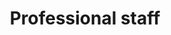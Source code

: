---
templateKey: professionals-page
language: es
title: Professional staff
redirects: /profesionales/
hero:
  display: true
  type: default
  image: /img/hero-professional-staff.jpg
  parallax: false
  title: >
    <span class="dark" class="dark">Professional staff</span>
  indicator: false
  halfSize: true
heading:
  display: true
  classname:  section-reasons
  title: ¡Máxima Capacitación y Experiencia!
  content: >
    <p class="dv-subtitle text-center">Un reconocido equipo de Odontólogos Especialistas con amplia formación académica de cuarto nivel, larga trayectoria asistencial y sólido liderazgo en la profesión; plenamente identificado con la excelencia y óptima calidad de servicio.</p>
subTitle:
  text: >
    <h1 class="roboto dark">Personal de Clínica, Laboratorio y Administración</h1>
asides:
  display: true
  sections:
    - align: right
      title: >
        <h3 style="font-weight:300;font-family:Roboto">Dr. José Miguel Gómez Díez</h3>
        <h5 style="font-family:Bebas;background:#333;color:#fff">ORTODONCIA - ORTOPEDIA DENTOFACIAL</h5>
      content: >
        <ul>
          <li><strong>Odontólogo</strong>&nbsp;<em>(Universidad Central de Venezuela, 1996).</em></li>
          <li><strong>Maestría en Ortodoncia</strong>&nbsp;<em>(Universidad Autónoma de Tamaulipas, México, 2003).</em></li>
          <li>Fellowship in Clinical Orthodontics.</li>
          <li>Especialización en Técnica de Arco Recto&nbsp;<em>(Straigth Wire System).</em></li>
          <li>Entrenamiento avanzado en Oclusión y Disfunción Cráneomandibular.</li>
          <li>Numerosas estancias de formación académica en España, México y USA.</li>
          <li>Dedicación exclusiva a la Especialidad de Ortodoncia y Ortopedia Dentofacial.</li>
          <li>Miembro del Colegio de Odontólogos de Venezuela.</li>
          <li>Miembro del Colegio de Odontólogos Metropolitano.</li>
          <li>Miembro del Colegio de Odontólogos del Estado Miranda.</li>
        </ul>
      image: /img/professionals-dr-jose-miguel-gomez-diez.png
      footer:
        display: true
        image:
          src: /img/professionals-dr-jose-miguel-gomez-diez-studies.jpg
          display: true
        button:
          text: ''
          to: ''
          display: true
sections:
  display: false
  sections:  
  - type: 1
    titleimage: /img/icon-clinic-chair.jpg
    contentimage: /img/sections-facilities.jpg 
    titlecontent: In the clinic…
    content: >
      <p class="light-font">
        The DENTAL VIP clinic has been conceived and designed so that the
          patient feels immersed in a cozy atmosphere and enjoys&nbsp;
          <strong>a relaxed, calm and maximum comfort climate,</strong> from the
          moment he is received and throughout his visit.&nbsp;
          <strong>
            We have modern and comfortable facilities, the best cutting-edge
            technology, the most advanced equipments and a recognized group of
            high-level Specialist Dentists.&nbsp;
          </strong>
          This allows us to offer a new concept in Dentistry:
          <em>&nbsp;modern, integral and specialized.</em>
      </p>
      <p class="light-font">
         A privileged location with easy access, the availability of structural
          parking into the building and the permanent presence of a large
          private security staff are also an essential part of our conception of
          service, of our intention to make your overall experience something
          positive and our great effort&nbsp;
          <strong>
            to make your visit calendar as comfortable, expeditious and safe as
            possible.
          </strong>
      </p>
  - type: 2
    titleimage: /img/icon-teeth-implants.jpg
    contentimage: /img/sections-treatment.jpg
    titlecontent: In the treatment...
    content: >
      <p class="light-font">
        As our main concern is your health, in DENTAL VIP&nbsp;
          <strong>
            we work with the highest quality materials and instruments.&nbsp;
          </strong>
          We guarantee ethics in services and optimal results in the resolution
          of highly complex clinical cases. For this, we use&nbsp;
          <strong>
            professional competence, commitment, flexibility and innovation
            capacity.
          </strong>
          In addition, we are a multidisciplinary team that is constantly
          evolving, training us every day in the new techniques and procedures
          that allow us to further improve the aesthetic and functional results
          of all our treatments.
      </p>
      <p class="light-font">
        In our work we always make sure to provide&nbsp;
          <strong>
            a fully customized Medical-Dental service tailored to your
            needs.&nbsp;
          </strong>
          Our clinical coordinator will make the Specialists work as a team,
          putting at your disposal&nbsp;
          <strong>
            experience, scientific knowledge and the latest advances in the
            field of oral health.
          </strong>
      </p>
  - type: 1
    titleimage: /img/icon-handshake.jpg
    contentimage: /img/sections-humanity.jpg
    titlecontent: In the human...
    content: >
      <p class="light-font">
        We have set ourselves as north to ensure that patients receive the
          best care, so we always offer&nbsp;
          <strong>
            a personal, friendly, sincere and very professional deal by the
            entire human team that works in the institution.
          </strong>
          Transparency, honesty, tolerance and equity in collaboration
          constitute our basis for success, harmony and job satisfaction.
          Although the results of the treatment always be your main motivation,
          we will try to go further to exceed expectations, achieve your full
          approval and&nbsp;
          <strong>
            consolidate us as a reference center for close friends and family.
          </strong>
      </p>

      <p class="light-font">
         Our philosophy is well reflected in our great effort &nbsp;
          <strong>
            to achieve good communication between the Dentist and the
            Patient.&nbsp;
          </strong>
          For us it is essential that you get to understand and reason what your
          dental problem is, what were its causes and what are its consequences
          and therapeutic alternatives, so that together we can give it solution
          and can also prevent its recurrence. Remember that &nbsp;
          <strong>prevention is the cornerstone of any health strategy.</strong>
      </p>
  - type: 2
    titleimage: /img/icon-money.jpg
    contentimage: /img/sections-economics.jpg
    titlecontent: In the economic...
    content:
      <p class="light-font">
        Many patients go to a dental insurance, a franchise or a popular
          clinic for the price they offer, but generally the care is very basic,
          massive, little specialized and offered by itinerant dentists who are
          just beginning in the profession.&nbsp;
          <strong>
            When it comes to private attention, always mistrust of free
            consultations, 2x1 offers and excessively low fees, since they
            usually hide a great deterioration in the quality of care
          </strong>
          that can put your health at risk and make you easy prey to
          professional malpractice. Work very fast, attend to many patients,
          delegate functions and spare the most in academic training,
          infrastructure, technology, biosafety and expenses of clinical
          material is a common philosophy in those who tender cheap dentistry.
      </p>
      <p class="light-font">
        DENTAL VIP offers&nbsp;
          <strong>
            dedication, personalization, excellence and exclusivity,
          </strong>
          combining the best of Specialized Integrated Dentistry with the most
          current and relevant technology, all
          <strong>&nbsp;at fair and truly favorable prices,</strong> surely
          below those of our direct competition.
      </p>

procedures:
  display: true
  title: ¡Dele a su Salud el Valor que se Merece!
  procedures:
    - title: Por Que elegirnos
      to: /la-clinica/why-choose-us/
      img: /img/procedures-why-choose-us.png
    - title: Tecnología
      to: /la-clinica/tecnologia/
      img: /img/procedures-technology.jpg
    - title: Profesionales
      to:  /profesionales/
      img: /img/procedures-professionals.png
---